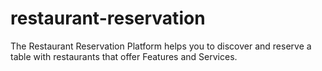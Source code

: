 # restaurant-reservation
The Restaurant Reservation Platform helps you to discover and reserve a table with restaurants that offer Features and Services.
